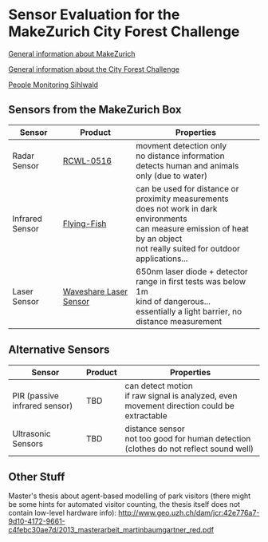 # Sensor Evaluation for the MakeZurich City Forest Challenge

[General information about MakeZurich](https://makezurich.ch/)

[General information about the City Forest Challenge](https://makezurich.ch/box/2/)

[People Monitoring Sihlwald](http://www.geo.uzh.ch/dam/jcr:42e776a7-9d10-4172-9661-c4febc30ae7d/2013_masterarbeit_martinbaumgartner_red.pdf)


## Sensors from the MakeZurich Box

Sensor | Product | Properties
--- | --- | ---
Radar Sensor | [RCWL-0516](Radar_RCWL-0516/README.md) | movment detection only <br> no distance information <br> detects human and animals only (due to water)  
Infrared Sensor | [Flying-Fish](IR_Flying-Fish/REAMDE.md) | can be used for distance or proximity measurements <br> does not work in dark environments <br> can measure emission of heat by an object <br> not really suited for outdoor applications...
Laser Sensor | [Waveshare Laser Sensor](Laser_Waveshare/REAMDE.md) | 650nm laser diode + detector <br> range in first tests was below 1m <br> kind of dangerous... <br> essentially a light barrier, no distance measurement

## Alternative Sensors

Sensor | Product | Properties
--- | --- | ---
PIR (passive infrared sensor) | TBD | can detect motion <br> if raw signal is analyzed, even movement direction could be extractable
Ultrasonic Sensors | TBD | distance sensor <br> not too good for human detection (clothes do not reflect sound well)


## Other Stuff
Master's thesis about agent-based modelling of park visitors (there might be some hints for automated visitor counting, the thesis itself does not contain low-level hardware info): http://www.geo.uzh.ch/dam/jcr:42e776a7-9d10-4172-9661-c4febc30ae7d/2013_masterarbeit_martinbaumgartner_red.pdf
